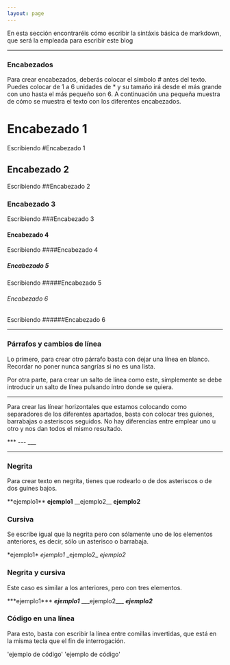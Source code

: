 ```yaml
---
layout: page
---
```


En esta sección encontraréis cómo escribir la sintáxis básica de markdown, que será la empleada para escribir este blog

---

### Encabezados

Para crear encabezados, deberás colocar el símbolo \# antes del texto. Puedes colocar de 1 a 6 unidades de \* y su tamaño irá desde el más grande con uno hasta el más pequeño son 6. A continuación una pequeña muestra de cómo se muestra el texto con los diferentes encabezados.
# Encabezado 1
Escribiendo \#Encabezado 1
## Encabezado 2
Escribiendo \#\#Encabezado 2
### Encabezado 3
Escribiendo \#\#\#Encabezado 3
#### Encabezado 4
Escribiendo \#\#\#\#Encabezado 4
##### Encabezado 5
Escribiendo \#\#\#\#\#Encabezado 5
###### Encabezado 6
Escribiendo \#\#\#\#\#\#Encabezado 6

---

### Párrafos y cambios de línea

Lo primero, para crear otro párrafo basta con dejar una línea en blanco. Recordar no poner nunca sangrías si no es una lista.

Por otra parte, para crear un salto de línea
como este, símplemente se debe introducir un salto de línea pulsando intro donde se quiera.

---

Para crear las línear horizontales que estamos colocando como separadores de los diferentes apartados, basta con colocar tres guiones, barrabajas o asteriscos seguidos. No hay diferencias entre emplear uno u otro y nos dan todos el mismo resultado.

\*\*\*
\-\-\-
\_\_\_

---

### Negrita

Para crear texto en negrita, tienes que rodearlo o de dos asteriscos o de dos guines bajos.

\*\*ejemplo1\*\*
**ejemplo1**
\_\_ejemplo2\_\_
__ejemplo2__

### Cursiva

Se escribe igual que la negrita pero con sólamente uno de los elementos anteriores, es decir, sólo un asterisco o barrabaja.

\*ejemplo1\*
*ejemplo1*
\_ejemplo2\_
_ejemplo2_

### Negrita y cursiva

Este caso es similar a los anteriores, pero con tres elementos.

\*\*\*ejemplo1\*\*\*
***ejemplo1***
\_\_\_ejemplo2\_\_\_
___ejemplo2___

### Código en una línea

Para esto, basta con escribir la línea entre comillas invertidas, que está en la misma tecla que el fin de interrogación.

\'ejemplo de código\'
'ejemplo de código'
